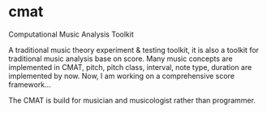# cmat
Computational Music Analysis Toolkit

A traditional music theory experiment & testing toolkit, it is also a toolkit for traditional music analysis base on score.
Many music concepts are implemented in CMAT, pitch, pitch class, interval, note type, duration are implemented by now. Now,
I am working on a comprehensive score framework...

The CMAT is build for musician and musicologist rather than programmer.
